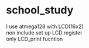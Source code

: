 # school_study
I use atmega128 with LCD(16x2)  
non include set up  LCD register  
only LCD_print fucntion
